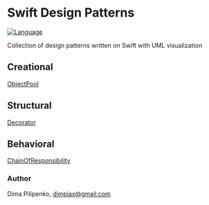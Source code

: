 # Swift Design Patterns

[![Language](https://img.shields.io/badge/swift-4.0-fec42e.svg)](https://swift.org/blog/swift-4-0-released/)

Collection of design patterns written on Swift with UML visualization

## Creational
[ObjectPool](./Creational/ObjectPool/)

## Structural
[Decorator](./Structural/Decorator/)

## Behavioral
[ChainOfResponsibility](./Behavioral/ChainOfResponsibility/)

### Author
Dima Pilipenko, dimpiax@gmail.com
